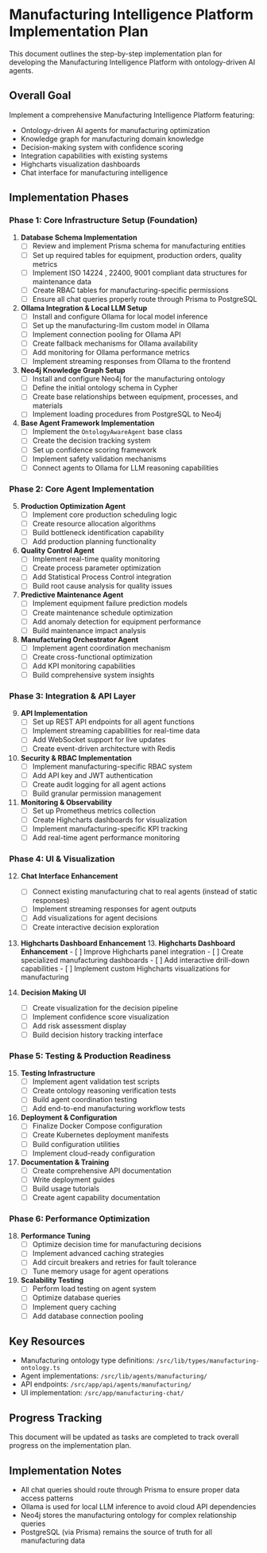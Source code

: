 # Manufacturing Intelligence Platform Implementation Plan

This document outlines the step-by-step implementation plan for developing the Manufacturing Intelligence Platform with ontology-driven AI agents.

## Overall Goal

Implement a comprehensive Manufacturing Intelligence Platform featuring:
- Ontology-driven AI agents for manufacturing optimization
- Knowledge graph for manufacturing domain knowledge
- Decision-making system with confidence scoring
- Integration capabilities with existing systems
- Highcharts visualization dashboards
- Chat interface for manufacturing intelligence

## Implementation Phases

### Phase 1: Core Infrastructure Setup (Foundation)

1. **Database Schema Implementation**
   - [ ] Review and implement Prisma schema for manufacturing entities
   - [ ] Set up required tables for equipment, production orders, quality metrics
   - [ ] Implement ISO 14224 , 22400, 9001 compliant data structures for maintenance data
   - [ ] Create RBAC tables for manufacturing-specific permissions
   - [ ] Ensure all chat queries properly route through Prisma to PostgreSQL

2. **Ollama Integration & Local LLM Setup**
   - [ ] Install and configure Ollama for local model inference
   - [ ] Set up the manufacturing-llm custom model in Ollama
   - [ ] Implement connection pooling for Ollama API
   - [ ] Create fallback mechanisms for Ollama availability
   - [ ] Add monitoring for Ollama performance metrics
   - [ ] Implement streaming responses from Ollama to the frontend

3. **Neo4j Knowledge Graph Setup**
   - [ ] Install and configure Neo4j for the manufacturing ontology
   - [ ] Define the initial ontology schema in Cypher
   - [ ] Create base relationships between equipment, processes, and materials
   - [ ] Implement loading procedures from PostgreSQL to Neo4j

4. **Base Agent Framework Implementation**
   - [ ] Implement the `OntologyAwareAgent` base class
   - [ ] Create the decision tracking system
   - [ ] Set up confidence scoring framework
   - [ ] Implement safety validation mechanisms
   - [ ] Connect agents to Ollama for LLM reasoning capabilities

### Phase 2: Core Agent Implementation

5. **Production Optimization Agent**
   - [ ] Implement core production scheduling logic
   - [ ] Create resource allocation algorithms
   - [ ] Build bottleneck identification capability
   - [ ] Add production planning functionality

6. **Quality Control Agent**
   - [ ] Implement real-time quality monitoring
   - [ ] Create process parameter optimization
   - [ ] Add Statistical Process Control integration
   - [ ] Build root cause analysis for quality issues

7. **Predictive Maintenance Agent**
   - [ ] Implement equipment failure prediction models
   - [ ] Create maintenance schedule optimization
   - [ ] Add anomaly detection for equipment performance
   - [ ] Build maintenance impact analysis

8. **Manufacturing Orchestrator Agent**
   - [ ] Implement agent coordination mechanism
   - [ ] Create cross-functional optimization
   - [ ] Add KPI monitoring capabilities
   - [ ] Build comprehensive system insights

### Phase 3: Integration & API Layer

9. **API Implementation**
   - [ ] Set up REST API endpoints for all agent functions
   - [ ] Implement streaming capabilities for real-time data
   - [ ] Add WebSocket support for live updates
   - [ ] Create event-driven architecture with Redis

10. **Security & RBAC Implementation**
    - [ ] Implement manufacturing-specific RBAC system
    - [ ] Add API key and JWT authentication
    - [ ] Create audit logging for all agent actions
    - [ ] Build granular permission management

11. **Monitoring & Observability**
    - [ ] Set up Prometheus metrics collection
    - [ ] Create Highcharts dashboards for visualization
    - [ ] Implement manufacturing-specific KPI tracking
    - [ ] Add real-time agent performance monitoring

### Phase 4: UI & Visualization

12. **Chat Interface Enhancement**
    - [ ] Connect existing manufacturing chat to real agents (instead of static responses)
    - [ ] Implement streaming responses for agent outputs
    - [ ] Add visualizations for agent decisions
    - [ ] Create interactive decision exploration

13. **Highcharts Dashboard Enhancement**
    13. **Highcharts Dashboard Enhancement**
        - [ ] Improve Highcharts panel integration
         - [ ] Create specialized manufacturing dashboards
         - [ ] Add interactive drill-down capabilities
         - [ ] Implement custom Highcharts visualizations for manufacturing

14. **Decision Making UI**
    - [ ] Create visualization for the decision pipeline
    - [ ] Implement confidence score visualization
    - [ ] Add risk assessment display
    - [ ] Build decision history tracking interface

### Phase 5: Testing & Production Readiness

15. **Testing Infrastructure**
    - [ ] Implement agent validation test scripts
    - [ ] Create ontology reasoning verification tests
    - [ ] Build agent coordination testing
    - [ ] Add end-to-end manufacturing workflow tests

16. **Deployment & Configuration**
    - [ ] Finalize Docker Compose configuration
    - [ ] Create Kubernetes deployment manifests
    - [ ] Build configuration utilities
    - [ ] Implement cloud-ready configuration

17. **Documentation & Training**
    - [ ] Create comprehensive API documentation
    - [ ] Write deployment guides
    - [ ] Build usage tutorials
    - [ ] Create agent capability documentation

### Phase 6: Performance Optimization

18. **Performance Tuning**
    - [ ] Optimize decision time for manufacturing decisions
    - [ ] Implement advanced caching strategies
    - [ ] Add circuit breakers and retries for fault tolerance
    - [ ] Tune memory usage for agent operations

19. **Scalability Testing**
    - [ ] Perform load testing on agent system
    - [ ] Optimize database queries
    - [ ] Implement query caching
    - [ ] Add database connection pooling

## Key Resources

- Manufacturing ontology type definitions: `/src/lib/types/manufacturing-ontology.ts`
- Agent implementations: `/src/lib/agents/manufacturing/`
- API endpoints: `/src/app/api/agents/manufacturing/`
- UI implementation: `/src/app/manufacturing-chat/`

## Progress Tracking

This document will be updated as tasks are completed to track overall progress on the implementation plan.

## Implementation Notes

- All chat queries should route through Prisma to ensure proper data access patterns
- Ollama is used for local LLM inference to avoid cloud API dependencies
- Neo4j stores the manufacturing ontology for complex relationship queries
- PostgreSQL (via Prisma) remains the source of truth for all manufacturing data